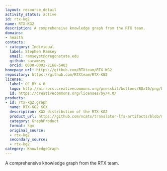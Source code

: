 ```yaml
---
layout: resource_detail
activity_status: active
id: rtx-kg2
name: RTX-KG2
description: A comprehensive knowledge graph from the RTX team.
domains:
- health
contacts:
- category: Individual
  label: Stephen Ramsey
  email: ramseyst@oregonstate.edu
  github: saramsey
  orcid: 0000-0002-2168-5403
homepage_url: https://github.com/RTXteam/RTX-KG2
repository: https://github.com/RTXteam/RTX-KG2
license:
  label: CC BY 4.0
  logo: http://mirrors.creativecommons.org/presskit/buttons/80x15/png/by.png
  id: https://creativecommons.org/licenses/by/4.0/
products:
- id: rtx-kg2.graph
  name: RTX-KG2 KGX
  description: KGX distribution of the RTX-KG2
  product_url: https://github.com/ncats/translator-lfs-artifacts/blob/main/files/
  category: GraphProduct
  format: kgx
  original_source:
  - rtx-kg2
  secondary_source:
  - rtx-kg2
category: KnowledgeGraph
---
```


A comprehensive knowledge graph from the RTX team.
